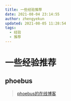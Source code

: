 ```yaml
---
title: 一些经验推荐
date: 2021-08-04 23:14:55
author: zhengyekun
updated: 2021-08-05 11:28:54
tags: 
  - 经验 
  - 推荐
---
```

# 一些经验推荐

## phoebus

> [phoebus的在线博客](https://brucephoebus.github.io/developer-note/#/)
